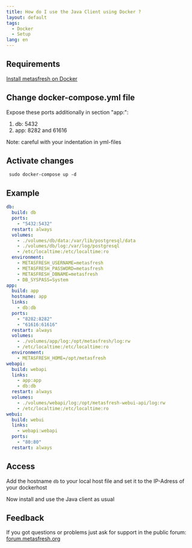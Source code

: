 ```yaml
---
title: How do I use the Java Client using Docker ?
layout: default
tags:
  - Docker
  - Setup
lang: en
---
```


## Requirements

[Install metasfresh on Docker](How_do_I_setup_the_metasfresh_stack_using_Docker)

## Change docker-compose.yml file

Expose these ports additionally in section "app:":

1. db: 5432
1. app: 8282 and 61616

Note: careful with your indentation in yml-files

## Activate changes

` sudo docker-compose up -d`

## Example

```yml
db:
  build: db
  ports:
    - "5432:5432"
  restart: always
  volumes:
    - ./volumes/db/data:/var/lib/postgresql/data
    - ./volumes/db/log:/var/log/postgresql
    - /etc/localtime:/etc/localtime:ro
  environment:
    - METASFRESH_USERNAME=metasfresh
    - METASFRESH_PASSWORD=metasfresh
    - METASFRESH_DBNAME=metasfresh
    - DB_SYSPASS=System
app:
  build: app
  hostname: app
  links:
    - db:db
  ports:
    - "8282:8282"
    - "61616:61616"
  restart: always
  volumes:
    - ./volumes/app/log:/opt/metasfresh/log:rw
    - /etc/localtime:/etc/localtime:ro
  environment:
    - METASFRESH_HOME=/opt/metasfresh
webapi:
  build: webapi
  links:
    - app:app
    - db:db
  restart: always
  volumes:
    - ./volumes/webapi/log:/opt/metasfresh-webui-api/log:rw
    - /etc/localtime:/etc/localtime:ro
webui:
  build: webui
  links:
    - webapi:webapi
  ports:
    - "80:80"
  restart: always

```

## Access

Add the hostname `db` to your local host file and set it to the IP-Adress of your dockerhost

Now install and use the Java client as usual

## Feedback

If you got questions or problems just ask for support in the public forum: [forum.metasfresh.org](http://forum.metasfresh.org)
